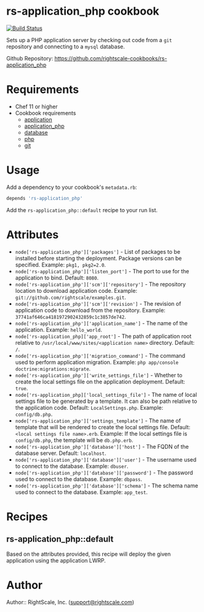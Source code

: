 # rs-application_php cookbook

[![Build Status](https://travis-ci.org/rightscale-cookbooks/rs-application_php.png?branch=master)](https://travis-ci.org/rightscale-cookbooks/rs-application_php)

Sets up a PHP application server by checking out code from a `git` repository and connecting to a `mysql` database.

Github Repository: https://github.com/rightscale-cookbooks/rs-application_php

# Requirements

* Chef 11 or higher
* Cookbook requirements
  * [application](http://community.opscode.com/cookbooks/application)
  * [application_php](http://community.opscode.com/cookbooks/application_php)
  * [database](http://community.opscode.com/cookbooks/database)
  * [php](http://community.opscode.com/cookbooks/php)
  * [git](http://community.opscode.com/cookbooks/git)

# Usage

Add a dependency to your cookbook's `metadata.rb`:

```ruby
depends 'rs-application_php'
```

Add the `rs-application_php::default` recipe to your run list.

# Attributes

* `node['rs-application_php']['packages']` - List of packages to be installed before
  starting the deployment. Package versions can be specified. Example: `pkg1, pkg2=2.0`.
* `node['rs-application_php']['listen_port']` - The port to use for the application to bind.
  Default: `8080`.
* `node['rs-application_php']['scm']['repository']` - The repository location to download
  application code. Example: `git://github.com/rightscale/examples.git`.
* `node['rs-application_php']['scm']['revision']` - The revision of application code to
  download from the repository. Example: `37741af646ca4181972902432859c1c3857de742`.
* `node['rs-application_php']['application_name']` - The name of the application. Example:
  `hello_world`.
* `node['rs-application_php]['app_root']` - The path of application root relative to
  `/usr/local/www/sites/<application name>` directory. Default: `/`.
* `node['rs-application_php']['migration_command']` - The command used to perform
  application migration. Example: `php app/console doctrine:migrations:migrate`.
* `node['rs-application_php']['write_settings_file']` - Whether to create the local settings
  file on the application deployment. Default: `true`.
* `node['rs-application_php]['local_settings_file']` - The name of local settings file to be
  generated by a template. It can also be path relative to the application code.
  Default: `LocalSettings.php`. Example: `config/db.php`.
* `node['rs-application_php']['settings_template']` - The name of template that will be
  rendered to create the local settings file. Default: `<local settings file name>.erb`.
  Example: If the local settings file is `config/db.php`, the template will be
  `db.php.erb`.
* `node['rs-application_php']['database']['host']` - The FQDN of the database server.
  Default: `localhost`.
* `node['rs-application_php']['database']['user']` - The username used to connect to the
  database. Example: `dbuser`.
* `node['rs-application_php']['database']['password']` - The password used to connect to the
  database. Example: `dbpass`.
* `node['rs-application_php']['database']['schema']` - The schema name used to connect to the
  database. Example: `app_test`.

# Recipes

## rs-application_php::default

Based on the attributes provided, this recipe will deploy the given application using the application LWRP.

# Author

Author:: RightScale, Inc. (<support@rightscale.com>)
